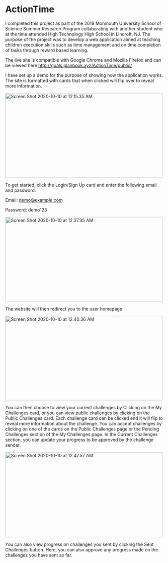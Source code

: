 # ActionTime
I completed this project as part of the 2019 Monmouth University School of Science Summer Research Program collaborating with another student who at the time attended High Technology High School in Lincroft, NJ. The purpose of the project was to develop a web application aimed at teaching children execution skills such as time management and on time completion of tasks through reward based learning.

The live site is compatible with Google Chrome and Mozilla Firefox and can be viewed here http://goals.planbook.xyz/ActionTime/public/

I have set up a demo for the purpose of showing how the application works. The site is formatted with cards that when clicked will flip over to reveal more information.

<a data-flickr-embed="true" href="https://www.flickr.com/photos/190561300@N03/50443315626/in/dateposted-public/" title="Screen Shot 2020-10-10 at 12.15.35 AM"><img src="https://live.staticflickr.com/65535/50443315626_cc7eb3a06d.jpg" width="500" height="268" alt="Screen Shot 2020-10-10 at 12.15.35 AM"></a>

To get started, click the Login/Sign Up card and enter the following email and password:

Email: demo@example.com

Password: demo123

<a data-flickr-embed="true" href="https://www.flickr.com/photos/190561300@N03/50443514722/in/dateposted-public/" title="Screen Shot 2020-10-10 at 12.37.35 AM"><img src="https://live.staticflickr.com/65535/50443514722_a469ecdfac.jpg" width="500" height="268" alt="Screen Shot 2020-10-10 at 12.37.35 AM"></a>

The website will then redirect you to the user homepage

<a data-flickr-embed="true" href="https://www.flickr.com/photos/190561300@N03/50443345261/in/dateposted-public/" title="Screen Shot 2020-10-10 at 12.40.36 AM"><img src="https://live.staticflickr.com/65535/50443345261_e401aab362.jpg" width="500" height="267" alt="Screen Shot 2020-10-10 at 12.40.36 AM"></a>

You can then choose to view your current challenges by Clicking on the My Challenges card, or you can view public challenges by clicking on the Public Challenges card. Each challenge card can be clicked end it will flip to reveal more information about the challenge. You can accept challenges by clicking on one of the cards on the Public Challenges page or the Pending Challenges section of the My Challenges page. In the Current Challenges section, you can update your progress to be approved by the challenge sender.

<a data-flickr-embed="true" href="https://www.flickr.com/photos/190561300@N03/50442671793/in/dateposted-public/" title="Screen Shot 2020-10-10 at 12.47.57 AM"><img src="https://live.staticflickr.com/65535/50442671793_808d4202b0.jpg" width="500" height="269" alt="Screen Shot 2020-10-10 at 12.47.57 AM"></a>

You can also view progress on challenges you sent by clicking the Sent Challenges button. Here, you can also approve any progress made on the challenges you have sent so far.

<a data-flickr-embed="true" href="https://www.flickr.com/photos/190561300@N03/50443582232/in/dateposted-public/" title="Screen Shot 2020-10-10 at 12.59.49 AM">

